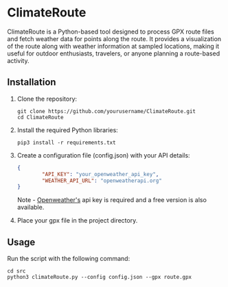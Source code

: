 # ClimateRoute

ClimateRoute is a Python-based tool designed to process GPX route files and fetch weather data for points along the route. It provides a visualization of the route along with weather information at sampled locations, making it useful for outdoor enthusiasts, travelers, or anyone planning a route-based activity.

## Installation

1. Clone the repository:
   ```
   git clone https://github.com/yourusername/ClimateRoute.git
   cd ClimateRoute
   ```

2. Install the required Python libraries:
     ```
     pip3 install -r requirements.txt
     ```

3. Create a configuration file (config.json) with your API details:
     ```json
     {
             "API_KEY": "your_openweather_api_key",
             "WEATHER_API_URL": "openweatherapi.org"
     }
     ```
     Note - [Openweather's](https://openweathermap.org/) api key is required and a free version is also available.
     
4. Place your gpx file in the project directory.

## Usage

Run the script with the following command:
```
cd src
python3 climateRoute.py --config config.json --gpx route.gpx
```
